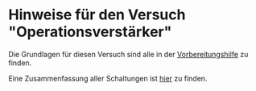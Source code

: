 # Hinweise für den Versuch "Operationsverstärker"

Die Grundlagen für diesen Versuch sind alle in der [Vorbereitungshilfe](http://www-ekp.physik.uni-karlsruhe.de/~simonis/praktikum/p2/p2-versuchsanleitungen/Operationsverstaerker-Vorbereitungshilfe.pdf) zu finden.

Eine Zusammenfassung aller Schaltungen ist [hier](http://www-ekp.physik.uni-karlsruhe.de/~simonis/praktikum/p2/p2-versuchsanleitungen/Operationsverstaerker-Schaltungen.pdf) zu finden.
